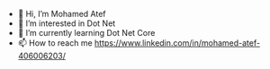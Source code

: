 - 👋 Hi, I’m Mohamed Atef
- 👀 I’m interested in Dot Net
- 🌱 I’m currently learning Dot Net Core
- 📫 How to reach me https://www.linkedin.com/in/mohamed-atef-406006203/

